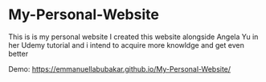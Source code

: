 # My-Personal-Website
This is is my personal website
I created this website alongside Angela Yu in her Udemy tutorial and i intend to acquire more knowldge and get even better

Demo:
https://emmanuellabubakar.github.io/My-Personal-Website/
